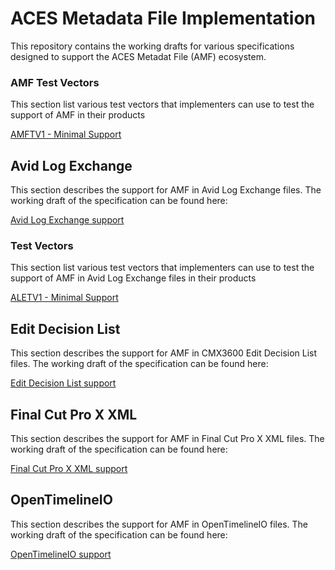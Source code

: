 # ACES Metadata File Implementation

This repository contains the working drafts for various specifications designed to support the ACES Metadat File (AMF) ecosystem.

### AMF Test Vectors

This section list various test vectors that implementers can use to test the support of AMF in their products

[AMFTV1 - Minimal Support](test_vectors/ALETV1_minimal/ALETV1_minimal.md)

## Avid Log Exchange

This section describes the support for AMF in Avid Log Exchange files. The working draft of the specification can be found here:

[Avid Log Exchange support](documentation/ALE.md)

### Test Vectors

This section list various test vectors that implementers can use to test the support of AMF in Avid Log Exchange files in their products

[ALETV1 - Minimal Support](test_vectors/ALETV1_minimal/ALETV1_minimal.md)

## Edit Decision List

This section describes the support for AMF in CMX3600 Edit Decision List files. The working draft of the specification can be found here:

[Edit Decision List support](documentation/EDL.md)

## Final Cut Pro X XML

This section describes the support for AMF in Final Cut Pro X XML files. The working draft of the specification can be found here:

[Final Cut Pro X XML support](documentation/FCPXML.md)

## OpenTimelineIO

This section describes the support for AMF in OpenTimelineIO files. The working draft of the specification can be found here:

[OpenTimelineIO support](documentation/OTIO.md)


